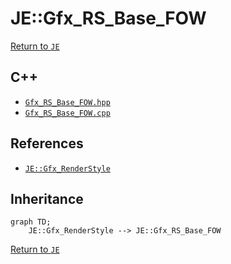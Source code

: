 # JE::Gfx_RS_Base_FOW

[Return to `JE`](/docs/je.md)

## C++

- [`Gfx_RS_Base_FOW.hpp`](/src/je/Gfx_RS_Base_FOW.hpp)
- [`Gfx_RS_Base_FOW.cpp`](/src/je/Gfx_RS_Base_FOW.cpp)

## References

- [`JE::Gfx_RenderStyle`](/docs/je/Gfx_RenderStyle.md)

## Inheritance

```mermaid
graph TD;
    JE::Gfx_RenderStyle --> JE::Gfx_RS_Base_FOW
```

[Return to `JE`](/docs/je.md)